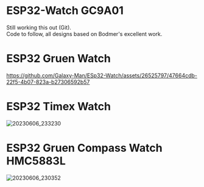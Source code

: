 # ESP32-Watch GC9A01

Still working this out (Git).  
Code to follow, all designs based on Bodmer's excellent work.

# ESP32 Gruen Watch  
https://github.com/Galaxy-Man/ESp32-Watch/assets/26525797/47664cdb-22f5-4b07-823a-b27306592b57

# ESP32 Timex Watch  
![20230606_233230](https://github.com/Galaxy-Man/ESp32-Watch/assets/26525797/b5271d8d-8c52-4c21-984f-e3d3f8add635)

# ESP32 Gruen Compass Watch HMC5883L  
![20230606_230352](https://github.com/Galaxy-Man/ESp32-Watch/assets/26525797/4a56e7df-2d98-48be-b30c-cb3a051e812f)
